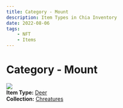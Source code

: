 ```yaml
---
title: Category - Mount
description: Item Types in Chia Inventory
date: 2022-08-06
tags:
    - NFT
    - Items
---
```


# Category - Mount
<div class="item_type_thumbnail">
<a href="../../Types/Mount/Deer/Deer"><img loading="lazy" src="https://3f6g2zeo272pm5vk3au4se72ycjhofj6yfu3443mdkq4y4vj.arweave.net/2XxtZI7X9PZ2qtgpyRP6wJJ3FT7Bab5_zbBq_hzHKpA"></a><br/>
<div><strong>Item Type:</strong> <a href="../../Types/Mount/Deer/Deer">Deer</a></div>
<div><strong>Collection:</strong> <a href="https://www.spacescan.io/xch/nft/collection/col1w0h8kkkh37sfvmhqgd4rac0m0llw4mwl69n53033h94fezjp6jaq4pcd3g">Chreatures</a></div>
</div>

